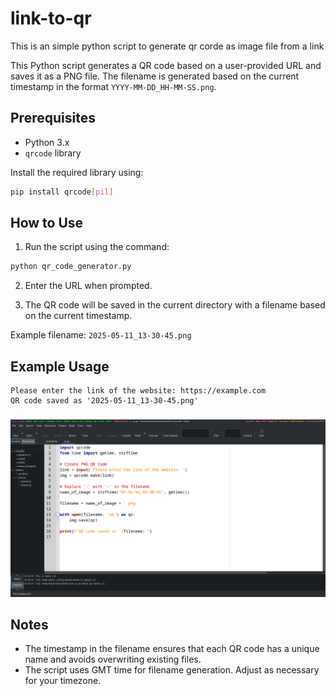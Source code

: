 # link-to-qr
This is an simple python script to generate qr corde as image file from a link

This Python script generates a QR code based on a user-provided URL and saves it as a PNG file. The filename is generated based on the current timestamp in the format `YYYY-MM-DD_HH-MM-SS.png`.

## Prerequisites

* Python 3.x
* `qrcode` library

Install the required library using:

```bash
pip install qrcode[pil]
```

## How to Use

1. Run the script using the command:

```bash
python qr_code_generator.py
```

2. Enter the URL when prompted.

3. The QR code will be saved in the current directory with a filename based on the current timestamp.

Example filename: `2025-05-11_13-30-45.png`

## Example Usage

```
Please enter the link of the website: https://example.com
QR code saved as '2025-05-11_13-30-45.png'
```

###
![screenshort](https://github.com/shaun2006/link-to-qr/blob/main/linktoqrss.png?raw=true)


## Notes

* The timestamp in the filename ensures that each QR code has a unique name and avoids overwriting existing files.
* The script uses GMT time for filename generation. Adjust as necessary for your timezone.
